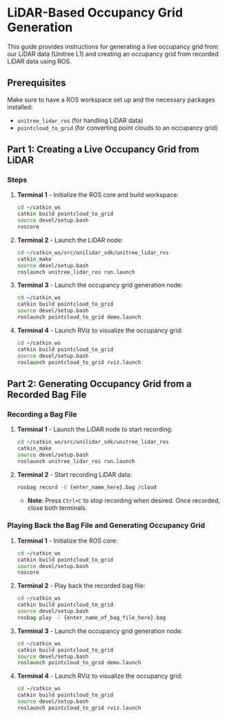 # LiDAR-Based Occupancy Grid Generation

This guide provides instructions for generating a live occupancy grid from our LiDAR data (Unitree L1) and creating an occupancy grid from recorded LiDAR data using ROS.

## Prerequisites
Make sure to have a ROS workspace set up and the necessary packages installed:
- `unitree_lidar_ros` (for handling LiDAR data)
- `pointcloud_to_grid` (for converting point clouds to an occupancy grid)

## Part 1: Creating a Live Occupancy Grid from LiDAR

### Steps

1. **Terminal 1** - Initialize the ROS core and build workspace:
    ```bash
    cd ~/catkin_ws
    catkin build pointcloud_to_grid
    source devel/setup.bash
    roscore
    ```

2. **Terminal 2** - Launch the LiDAR node:
    ```bash
    cd ~/catkin_ws/src/unilidar_sdk/unitree_lidar_ros
    catkin_make
    source devel/setup.bash
    roslaunch unitree_lidar_ros run.launch
    ```

3. **Terminal 3** - Launch the occupancy grid generation node:
    ```bash
    cd ~/catkin_ws
    catkin build pointcloud_to_grid
    source devel/setup.bash
    roslaunch pointcloud_to_grid demo.launch
    ```

4. **Terminal 4** - Launch RViz to visualize the occupancy grid:
    ```bash
    cd ~/catkin_ws
    catkin build pointcloud_to_grid
    source devel/setup.bash
    roslaunch pointcloud_to_grid rviz.launch
    ```

## Part 2: Generating Occupancy Grid from a Recorded Bag File

### Recording a Bag File

1. **Terminal 1** - Launch the LiDAR node to start recording:
    ```bash
    cd ~/catkin_ws/src/unilidar_sdk/unitree_lidar_ros
    catkin_make
    source devel/setup.bash
    roslaunch unitree_lidar_ros run.launch
    ```

2. **Terminal 2** - Start recording LiDAR data:
    ```bash
    rosbag record -O {enter_name_here}.bag /cloud
    ```
    - **Note**: Press `Ctrl+C` to stop recording when desired. Once recorded, close both terminals.

### Playing Back the Bag File and Generating Occupancy Grid

1. **Terminal 1** - Initialize the ROS core:
    ```bash
    cd ~/catkin_ws
    catkin build pointcloud_to_grid
    source devel/setup.bash
    roscore
    ```

2. **Terminal 2** - Play back the recorded bag file:
    ```bash
    cd ~/catkin_ws
    catkin build pointcloud_to_grid
    source devel/setup.bash
    rosbag play -l {enter_name_of_bag_file_here}.bag
    ```

3. **Terminal 3** - Launch the occupancy grid generation node:
    ```bash
    cd ~/catkin_ws
    catkin build pointcloud_to_grid
    source devel/setup.bash
    roslaunch pointcloud_to_grid demo.launch
    ```

4. **Terminal 4** - Launch RViz to visualize the occupancy grid:
    ```bash
    cd ~/catkin_ws
    catkin build pointcloud_to_grid
    source devel/setup.bash
    roslaunch pointcloud_to_grid rviz.launch
    ```

